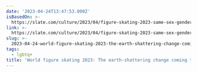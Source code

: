 ```yaml
---
date: '2023-04-24T13:47:53.000Z'
isBasedOn: >-
  https://slate.com/culture/2023/04/figure-skating-2023-same-sex-gender-pairs-rules.html?utm_source=pocket-newtab
link: >-
  https://slate.com/culture/2023/04/figure-skating-2023-same-sex-gender-pairs-rules.html?utm_source=pocket-newtab
slug: >-
  2023-04-24-world-figure-skating-2023-the-earth-shattering-change-coming-to-the-sport
tags:
  - lgbtq+
title: 'World figure skating 2023: The earth-shattering change coming to the sport.'
---
```


